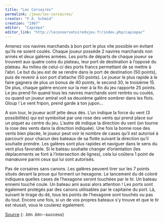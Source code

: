 ```yaml
---
title: "Les Corsaires"
permalink: /jeux/les-corsaires/
creator: "F.X. Schmid"
creation: "1967"
editor:  "Capiépa"
editor_link: "http://leconservatoiredujeu.fr/index.php/capiepa/"
---
```


Amenez vos navires marchands à bon port le plus vite possible en évitant qu’ils ne soient coulés. Chaque joueur possède 2 navires marchands non armés et deux galères armées.
Les ports de départs de chaque joueur se trouvent aux quatre coins du plateau, leur port de destination à l’opposé du plateau. Au milieu de celui-ci des ports francs permettant de se mettre à l’abri. Le but du jeu est de se rendre dans le port de destination (50 points), puis de revenir à son port d’attache (50 points). Le joueur le plus rapide à le faire gagnera de plus un bonus de 40 points, le second 30, le troisième 15. De plus, chaque galère encore sur la mer à la fin du jeu rapporte 25 points. Le jeu prend fin quand tous les navires marchands sont rentrés ou coulés, ou quand un joueur amiral voit sa deuxième galère sombrer dans les flots. Gloup ! Le vent fripon, prend garde à ton jupon… 

A son tour, le joueur actif jette deux dés. L’un indique la force du vent (3 possibilités) qui est symbolisé par une rose des vents qui prend place sur un piquet au centre du jeu. L’autre dé indique la direction du vent (on tourne la rose des vents dans la direction indiquée). Une fois la bonne rose des vents bien placée, le joueur peut voir le nombre de cases qu’il est autorisé à parcourir pour chacun des bateaux de sa flotte suivant la direction qu’il souhaite prendre. Les galères sont plus rapides et naviguer dans le sens du vent plus favorable. Si le bateau souhaite changer d’orientation (les déplacements se font à l’intersection de lignes), cela lui coûtera 1 point de manœuvre parmi ceux qui lui sont autorisés. 

Pas de corsaires sans canons. Les galères peuvent tirer sur les 7 points situés devant la proue qui forment un hexagone. Le lancement du dé coloré indiquera quelles cases de l’hexagone seront touchées par le tir. Un bateau ennemi touché coule. Un bateau ami aussi alors attention ! Les ports sont également protégés par des canons utilisables par le capitaine du port. Là, suivant le tirage du dé, tous les points de l’hexagone sont touchés ou pas du tout. Encore une fois, si un de vos propres bateaux s’y trouve et que le tir est réussit, vous le coulerez également. 

[Source](https://www.trictrac.net/jeu-de-societe/les-corsaires)
{: .btn .btn--success} 